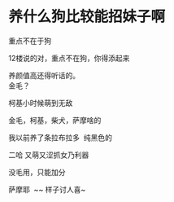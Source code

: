# 养什么狗比较能招妹子啊


重点不在于狗

12楼说的对，重点不在狗，你得添起来<img src="static/image/smiley/default/lol.gif" smilieid="12" border="0" alt="" />

养颜值高还得听话的。<br />
金毛？

柯基小时候萌到无敌

金毛，柯基，柴犬，萨摩啥的<img id="aimg_s1wF5" onclick="zoom(this, this.src, 0, 0, 0)" class="zoom" src="https://cdn.jsdelivr.net/gh/hishis/forum-master/public/images/patch.gif" onmouseover="img_onmouseoverfunc(this)" onload="thumbImg(this)" border="0" alt="" />

我以前养了条拉布拉多&nbsp;&nbsp;纯黑色的 <img src="static/image/smiley/default/titter.gif" smilieid="9" border="0" alt="" />&nbsp;&nbsp;

二哈 又萌又涩抓女乃利器

没毛用，只能加分

萨摩耶&nbsp;&nbsp;~~ 样子讨人喜~

